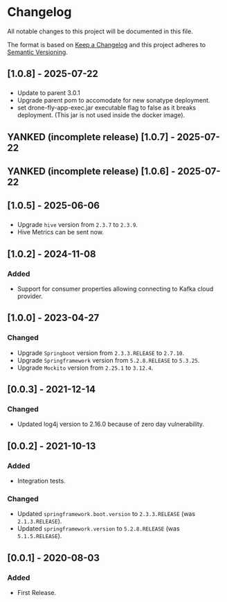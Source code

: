 # Changelog
All notable changes to this project will be documented in this file.

The format is based on [Keep a Changelog](http://keepachangelog.com/en/1.0.0/) and this project adheres to [Semantic Versioning](http://semver.org/spec/v2.0.0.html).

## [1.0.8] - 2025-07-22
###
* Update to parent 3.0.1
* Upgrade parent pom to accomodate for new sonatype deployment.
* set drone-fly-app-exec.jar executable flag to false as it breaks deployment. (This jar is not used inside the docker image).

## YANKED (incomplete release) [1.0.7] - 2025-07-22

## YANKED (incomplete release) [1.0.6] - 2025-07-22

## [1.0.5] - 2025-06-06
###
* Upgrade `hive` version from `2.3.7` to `2.3.9`.
* Hive Metrics can be sent now.

## [1.0.2] - 2024-11-08
### Added
* Support for consumer properties allowing connecting to Kafka cloud provider.

## [1.0.0] - 2023-04-27
### Changed
* Upgrade `Springboot` version from `2.3.3.RELEASE` to `2.7.10`.
* Upgrade `Springframework` version from `5.2.8.RELEASE` to `5.3.25`.
* Upgrade `Mockito` version from `2.25.1` to `3.12.4`.

## [0.0.3] - 2021-12-14
### Changed
* Updated log4j version to 2.16.0 because of zero day vulnerability.

## [0.0.2] - 2021-10-13
### Added
* Integration tests.

### Changed
* Updated `springframework.boot.version` to `2.3.3.RELEASE` (was `2.1.3.RELEASE`).
* Updated `springframework.version` to `5.2.8.RELEASE` (was `5.1.5.RELEASE`).

## [0.0.1] - 2020-08-03
### Added
* First Release.
